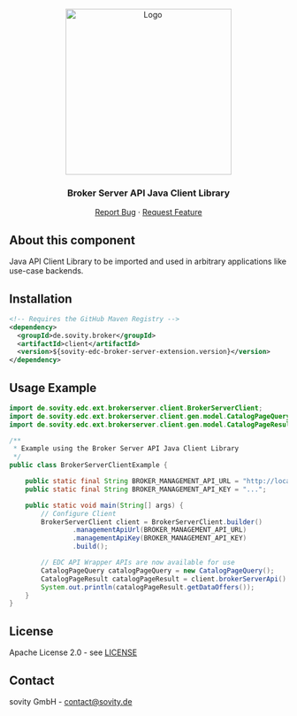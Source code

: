 <!-- PROJECT LOGO -->
<br />
<div align="center">
  <a href="https://github.com/sovity/edc-broker-server-extension">
    <img src="https://raw.githubusercontent.com/sovity/edc-ui/main/src/assets/images/sovity_logo.svg" alt="Logo" width="300">
  </a>

<h3 align="center">Broker Server API Java Client Library</h3>

  <p align="center">
    <a href="https://github.com/sovity/edc-broker-server-extension/issues/new?template=bug_report.md">Report Bug</a>
    ·
    <a href="https://github.com/sovity/edc-broker-server-extension/issues/new?template=feature_request.md">Request Feature</a>
  </p>
</div>


## About this component

Java API Client Library to be imported and used in arbitrary applications like use-case backends.

## Installation

```xml
<!-- Requires the GitHub Maven Registry -->
<dependency>
  <groupId>de.sovity.broker</groupId>
  <artifactId>client</artifactId>
  <version>${sovity-edc-broker-server-extension.version}</version>
</dependency>
```

## Usage Example

```java
import de.sovity.edc.ext.brokerserver.client.BrokerServerClient;
import de.sovity.edc.ext.brokerserver.client.gen.model.CatalogPageQuery;
import de.sovity.edc.ext.brokerserver.client.gen.model.CatalogPageResult;

/**
 * Example using the Broker Server API Java Client Library
 */
public class BrokerServerClientExample {

    public static final String BROKER_MANAGEMENT_API_URL = "http://localhost:11002/api/v1/management";
    public static final String BROKER_MANAGEMENT_API_KEY = "...";

    public static void main(String[] args) {
        // Configure Client
        BrokerServerClient client = BrokerServerClient.builder()
                .managementApiUrl(BROKER_MANAGEMENT_API_URL)
                .managementApiKey(BROKER_MANAGEMENT_API_KEY)
                .build();

        // EDC API Wrapper APIs are now available for use
        CatalogPageQuery catalogPageQuery = new CatalogPageQuery();
        CatalogPageResult catalogPageResult = client.brokerServerApi().catalogPage(catalogPageQuery);
        System.out.println(catalogPageResult.getDataOffers());
    }
}
```

## License

Apache License 2.0 - see [LICENSE](../../../LICENSE)

## Contact

sovity GmbH - contact@sovity.de
